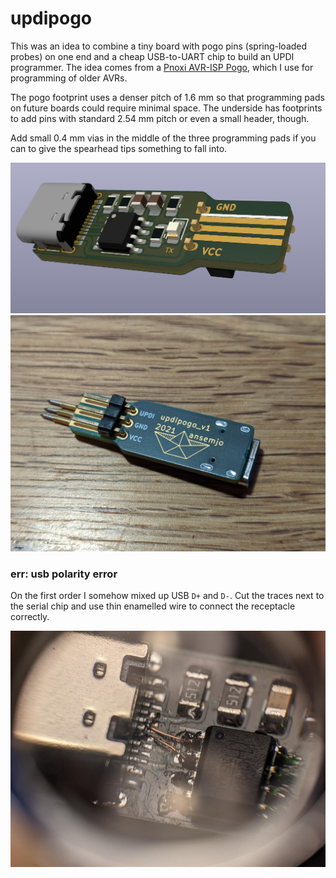 # updipogo

This was an idea to combine a tiny board with pogo pins (spring-loaded probes)
on one end and a cheap USB-to-UART chip to build an UPDI programmer. The idea
comes from a [Pnoxi AVR-ISP Pogo][pnoxi], which I use for programming of older
AVRs.

The pogo footprint uses a denser pitch of 1.6 mm so that programming pads on
future boards could require minimal space. The underside has footprints to add
pins with standard 2.54 mm pitch or even a small header, though.

Add small 0.4 mm vias in the middle of the three programming pads if you can
to give the spearhead tips something to fall into.

[pnoxi]: https://www.tindie.com/products/pnoxi/avr-isp-pogo-pin-adapter-2x3-idc2x3-pogo-254mm/

![](images/render.png)
![](images/updipogo_bottom.jpg)

### err: usb polarity error

On the first order I somehow mixed up USB `D+` and `D-`. Cut the traces next to the serial chip and use thin enamelled wire to connect the receptacle correctly.

![](images/usb_polarity_error.jpg)
